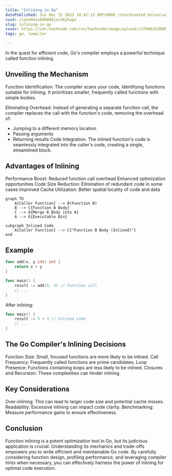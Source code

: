 ```yaml
---
title: "Inlining in Go"
datePublished: Sun Dec 31 2023 10:42:13 GMT+0000 (Coordinated Universal Time)
cuid: clqtd44vx000808jxc56y5apo
slug: inlining-in-go
cover: https://cdn.hashnode.com/res/hashnode/image/upload/v1704019280035/4a0bf6cf-52a0-42e2-85e7-03d8be72a658.jpeg
tags: go, compiler

---
```





In the quest for efficient code, Go's compiler employs a powerful technique called function inlining.

## Unveiling the Mechanism

Function Identification: The compiler scans your code, identifying functions suitable for inlining. It prioritizes smaller, frequently called functions with simple bodies.

Eliminating Overhead: Instead of generating a separate function call, the compiler replaces the call with the function's code, removing the overhead of:

- Jumping to a different memory location
- Passing arguments
- Returning results
Code Integration: The inlined function's code is seamlessly integrated into the caller's code, creating a single, streamlined block.

## Advantages of Inlining

Performance Boost:
Reduced function call overhead
Enhanced optimization opportunities
Code Size Reduction: Elimination of redundant code in some cases
Improved Cache Utilization: Better spatial locality of code and data

```mermaid
graph TD
    A[Caller Function] --> B(Function B)
    B --> C{Function B Body}
    C --> A{Merge B Body into A}
    A --> E{Executable Bin}

subgraph Inlined Code
    A[Caller Function] --> C{"Function B Body (Inlined)"}
end
```
## Example

```go
func add(x, y int) int {
    return x + y
}

func main() {
    result := add(5, 3) // Function call
    // ...
}
```
After inlining:

```go
func main() {
    result := 5 + 3 // Inlined code
    // ...
}
```
## The Go Compiler's Inlining Decisions

Function Size: Small, focused functions are more likely to be inlined.
Call Frequency: Frequently called functions are prime candidates.
Loop Presence: Functions containing loops are less likely to be inlined.
Closures and Recursion: These complexities can hinder inlining.

## Key Considerations

Over-inlining: This can lead to larger code size and potential cache misses.
Readability: Excessive inlining can impact code clarity.
Benchmarking: Measure performance gains to ensure effectiveness.
## Conclusion

Function inlining is a potent optimization tool in Go, but its judicious application is crucial. Understanding its mechanics and trade-offs empowers you to write efficient and maintainable Go code. By carefully considering function design, profiling performance, and leveraging compiler hints when necessary, you can effectively harness the power of inlining for optimal code execution.